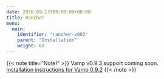 ```yaml
---
date: 2016-09-13T09:00:00+00:00
title: Rancher
menu:
  main:
    identifier: "rancher-v093"
    parent: "Installation"
    weight: 60
---
```


{{< note title="Note!" >}}
Vamp v0.9.3 support coming soon.  
[Installation instructions for Vamp 0.9.2](/documentation/installation/v0.9.2/rancher/)
{{< /note >}}


